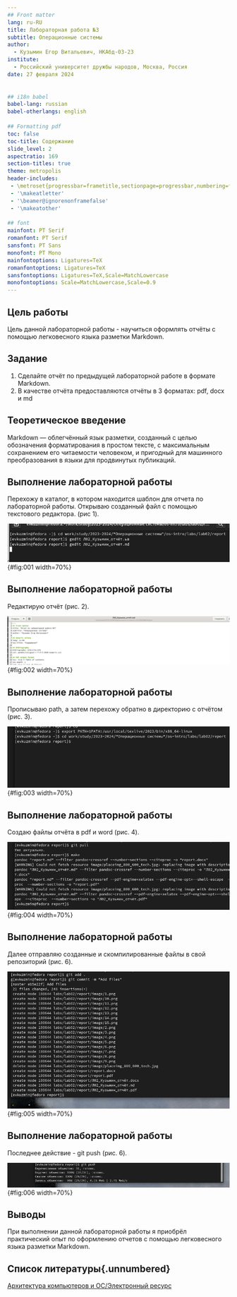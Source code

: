 ```yaml
---
## Front matter
lang: ru-RU
title: Лабораторная работа №3
subtitle: Операционные системы
author:
  - Кузьмин Егор Витальевич, НКАбд-03-23
institute:
  - Российский университет дружбы народов, Москва, Россия
date: 27 февраля 2024


## i18n babel
babel-lang: russian
babel-otherlangs: english

## Formatting pdf
toc: false
toc-title: Содержание
slide_level: 2
aspectratio: 169
section-titles: true
theme: metropolis
header-includes:
 - \metroset{progressbar=frametitle,sectionpage=progressbar,numbering=fraction}
 - '\makeatletter'
 - '\beamer@ignorenonframefalse'
 - '\makeatother'

## font 
mainfont: PT Serif
romanfont: PT Serif
sansfont: PT Sans
monofont: PT Mono
mainfontoptions: Ligatures=TeX
romanfontoptions: Ligatures=TeX
sansfontoptions: Ligatures=TeX,Scale=MatchLowercase
monofontoptions: Scale=MatchLowercase,Scale=0.9
---
```


## Цель работы

 Цель данной лабораторной работы - научиться оформлять отчёты с помощью легковесного языка разметки Markdown.

## Задание

 1. Сделайте отчёт по предыдущей лабораторной работе в формате Markdown.
 2. В качестве отчёта предоставляются отчёты в 3 форматах: pdf, docx и md
 
## Теоретическое введение

Markdown — облегчённый язык разметки, созданный с целью обозначения форматирования в простом тексте, с максимальным сохранением его читаемости человеком, и пригодный для машинного преобразования в языки для продвинутых публикаций.

## Выполнение лабораторной работы

 Перехожу в каталог, в котором находится шаблон для отчета по лабораторной работы. Открываю созданный файл с помощью текстового редактора. (рис 1).

![Перемещение между директориями](image/1.png){#fig:001 width=70%}

## Выполнение лабораторной работы

 Редактирую отчёт (рис. 2).

![Редактирование файла](image/2.png){#fig:002 width=70%}

## Выполнение лабораторной работы

 Прописываю path, а затем перехожу обратно в директорию с отчётом (рис. 3).

![Перемещение между директориями](image/3.png){#fig:003 width=70%}

## Выполнение лабораторной работы

 Создаю файлы отчёта в pdf и word (рис. 4).

![Создание файлов](image/4.png){#fig:004 width=70%}

## Выполнение лабораторной работы

 Далее отправляю созданные и скомпилированные файлы в свой репозиторий (рис. 6).

![Отправка файлов на Git](image/5.png){#fig:005 width=70%}

## Выполнение лабораторной работы

 Последнее действие - git push (рис. 6).

![Отправка файлов на Git](image/6.png){#fig:006 width=70%}


## Выводы

 При выполнении данной лабораторной работы я приобрёл практический опыт по оформлению отчетов с помощью легковесного языка разметки Markdown.


## Список литературы{.unnumbered}

  [Архитектура компьютеров и ОС/Электронный ресурс](https://esystem.rudn.ru/pluginfile.php/2288079/mod_resource/content/3/003-lab_markdown.pdf)
  
  
